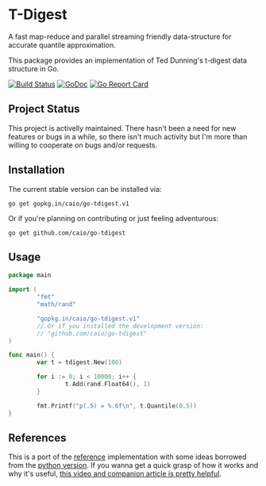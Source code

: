# T-Digest

A fast map-reduce and parallel streaming friendly data-structure for accurate
quantile approximation.

This package provides an implementation of Ted Dunning's t-digest data
structure in Go.

[![Build Status](https://travis-ci.org/caio/go-tdigest.svg?branch=master)](https://travis-ci.org/caio/go-tdigest)
[![GoDoc](https://godoc.org/github.com/caio/go-tdigest?status.svg)](http://godoc.org/github.com/caio/go-tdigest)
[![Go Report Card](https://goreportcard.com/badge/github.com/caio/go-tdigest)](https://goreportcard.com/report/github.com/caio/go-tdigest)

## Project Status

This project is activelly maintained. There hasn't been a need for new features
or bugs in a while, so there isn't much activity but I'm more than willing to
cooperate on bugs and/or requests.

## Installation

The current stable version can be installed via:

    go get gopkg.in/caio/go-tdigest.v1

Or if you're planning on contributing or just feeling adventurous:

    go get github.com/caio/go-tdigest

## Usage

```go
package main

import (
        "fmt"
        "math/rand"

        "gopkg.in/caio/go-tdigest.v1"
        // Or if you installed the development version:
        // "github.com/caio/go-tdigest"
)

func main() {
        var t = tdigest.New(100)

        for i := 0; i < 10000; i++ {
                t.Add(rand.Float64(), 1)
        }

        fmt.Printf("p(.5) = %.6f\n", t.Quantile(0.5))
}
```

## References

This is a port of the [reference][1] implementation with some ideas borrowed
from the [python version][2]. If you wanna get a quick grasp of how it works
and why it's useful, [this video and companion article is pretty helpful][3].

[1]: https://github.com/tdunning/t-digest
[2]: https://github.com/CamDavidsonPilon/tdigest
[3]: https://www.mapr.com/blog/better-anomaly-detection-t-digest-whiteboard-walkthrough

